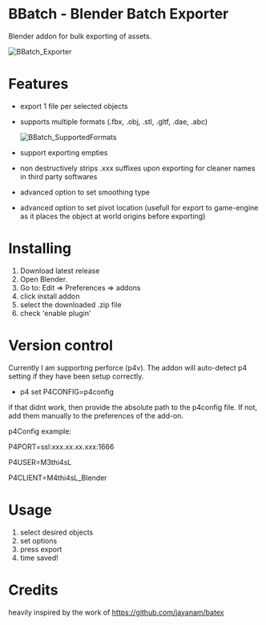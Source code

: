 # BBatch - Blender Batch Exporter
 Blender addon for bulk exporting of assets.
 
![BBatch_Exporter](https://github.com/MathiasLArt/BBatch/assets/59111832/f0d1b418-80e1-46a6-b61c-27b87ab1f667)

# Features
* export 1 file per selected objects
* supports multiple formats (.fbx, .obj, .stl, .gltf, .dae, .abc)
  
   ![BBatch_SupportedFormats](https://github.com/MathiasLArt/BBatch/assets/59111832/2d7a4a57-2a67-48db-bcc0-a797d3d8d350)

* support exporting empties
* non destructively strips .xxx suffixes upon exporting for cleaner names in third party softwares

  
* advanced option to set smoothing type
* advanced option to set pivot location (usefull for export to game-engine as it places the object at world origins before exporting)

# Installing
1. Download latest release
2. Open Blender.
3. Go to: Edit => Preferences => addons
4. click install addon
5. select the downloaded .zip file
6. check 'enable plugin'

# Version control
Currently I am supporting perforce (p4v). The addon will auto-detect p4 setting if they have been setup correctly.

* p4 set P4CONFIG=p4config

if that didnt work, then provide the absolute path to the p4config file.
If not, add them manually to the preferences of the add-on.

p4Config example:

P4PORT=ssl:xxx.xx.xx.xxx:1666

P4USER=M3thi4sL

P4CLIENT=M4thi4sL_Blender


# Usage
1) select desired objects
2) set options
3) press export
4) time saved!

# Credits

heavily inspired by the work of https://github.com/jayanam/batex
